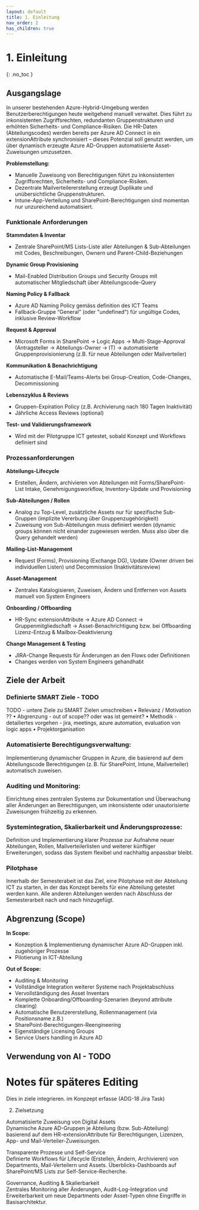 ```yaml
---
layout: default
title: 1. Einleitung
nav_order: 2
has_children: true
---
```


# 1. Einleitung
{: .no_toc }

## Ausgangslage
In unserer bestehenden Azure-Hybrid-Umgebung werden Benutzerberechtigungen heute weitgehend manuell verwaltet. Dies führt zu inkonsistenten Zugriffsrechten, redundanten Gruppenstrukturen und erhöhten Sicherheits- und Compliance-Risiken. Die HR-Daten (Abteilungscodes) werden bereits per Azure AD Connect in ein extensionAttribute synchronisiert – dieses Potenzial soll genutzt werden, um über dynamisch erzeugte Azure AD-Gruppen automatisierte Asset-Zuweisungen umzusetzen.

**Problemstellung:**

- Manuelle Zuweisung von Berechtigungen führt zu inkonsistenten Zugriffsrechten, Sicherheits- und Compliance-Risiken.
- Dezentrale Mailverteilererstellung erzeugt Duplikate und unübersichtliche Gruppenstrukturen.
- Intune-App-Verteilung und SharePoint-Berechtigungen sind momentan nur unzureichend automatisiert.

### Funktionale Anforderungen

**Stammdaten & Inventar**
- Zentrale SharePoint/MS Lists-Liste aller Abteilungen & Sub-Abteilungen mit Codes, Beschreibungen, Ownern und Parent-Child-Beziehungen

**Dynamic Group Provisioning**
- Mail-Enabled Distribution Groups und Security Groups mit automatischer Mitgliedschaft über Abteilungscode-Query

**Naming Policy & Fallback**
- Azure AD Naming Policy gemäss definition des ICT Teams
- Fallback-Gruppe “General” (oder "undefined") für ungültige Codes, inklusive Review-Workflow

**Request & Approval**
- Microsoft Forms in SharePoint → Logic Apps → Multi-Stage-Approval (Antragsteller → Abteilungs-Owner → IT) → automatisierte Gruppenprovisionierung (z.B. für neue Abteilungen oder Mailverteiler)

**Kommunikation & Benachrichtigung**
- Automatische E-Mail/Teams-Alerts bei Group-Creation, Code-Changes, Decommissioning

**Lebenszyklus & Reviews**
- Gruppen-Expiration Policy (z.B. Archivierung nach 180 Tagen Inaktivität)
- Jährliche Access Reviews (optional)

**Test- und Validierungsframework**
- Wird mit der Pilotgruppe ICT getestet, sobald Konzept und Workflows definiert sind

### Prozessanforderungen

**Abteilungs-Lifecycle**
- Erstellen, Ändern, archivieren von Abteilungen mit Forms/SharePoint-List Intake, Genehmigungsworkflow, Inventory-Update und Provisioning

**Sub-Abteilungen / Rollen**
- Analog zu Top-Level, zusätzliche Assets nur für spezifische Sub-Gruppen (implizite Vererbung über Gruppenzugehörigkeit)
- Zuweisung von Sub-Abteilungen muss definiert werden (dynamic groups können nicht einander zugewiesen werden. Muss also über die Query gehandelt werden)

**Mailing-List-Management**
- Request (Forms), Provisioning (Exchange DG), Update (Owner driven bei individuellen Listen) und Decommission (Inaktivitätsreview)

**Asset-Management**
- Zentrales Katalogisieren, Zuweisen, Ändern und Entfernen von Assets manuell von System Engineers

**Onboarding / Offboarding**
- HR-Sync extensionAttribute → Azure AD Connect → Gruppenmitgliedschaft → Asset-Benachrichtigung bzw. bei Offboarding Lizenz-Entzug & Mailbox-Deaktivierung

**Change Management & Testing**
- JIRA-Change Requests für Änderungen an den Flows oder Definitionen
- Changes werden von System Engineers gehandhabt

## Ziele der Arbeit

### Definierte SMART Ziele - TODO
TODO - untere Ziele zu SMART Zielen umschreiben
• Relevanz / Motivation ??
• Abgrenzung - out of scope?? oder was ist gemeint?
• Methodik - detailiertes vorgehen - jira, meetings, azure automation, evaluation von logic apps
• Projektorganisation

### Automatisierte Berechtigungsverwaltung: 
Implementierung dynamischer Gruppen in Azure, die basierend auf dem Abteilungscode Berechtigungen (z. B. für SharePoint, Intune, Mailverteiler) automatisch zuweisen. 

### Auditing und Monitoring: 
Einrichtung eines zentralen Systems zur Dokumentation und Überwachung aller Änderungen an Berechtigungen, um inkonsistente oder unautorisierte Zuweisungen frühzeitig zu erkennen. 

### Systemintegration, Skalierbarkeit und Änderungsprozesse: 
Definition und Implementierung klarer Prozesse zur Aufnahme neuer Abteilungen, Rollen, Mailverteilerlisten und weiterer künftiger Erweiterungen, sodass das System flexibel und nachhaltig anpassbar bleibt. 

### Pilotphase 
Innerhalb der Semesterabeit ist das Ziel, eine Pilotphase mit der Abteilung ICT zu starten, in der das Konzept bereits für eine Abteilung getestet werden kann. Alle anderen Abteilungen werden nach Abschluss der Semesterarbeit nach und nach hinzugefügt.

## Abgrenzung (Scope)

**In Scope:**
- Konzeption & Implementierung dynamischer Azure AD-Gruppen inkl. zugehöriger Prozesse
- Pilotierung in ICT-Abteilung

**Out of Scope:**
- Auditing & Monitoring
- Vollständige Integration weiterer Systeme nach Projektabschluss
- Vervollständigung des Asset Inventars
- Komplette Onboarding/Offboarding-Szenarien (beyond attribute clearing)
- Automatische Benutzererstellung, Rollenmanagement (via Positionsname z.B.)
- SharePoint-Berechtigungen-Reengineering
- Eigenständige Licensing Groups
- Service Users handling in Azure AD

## Verwendung von AI - TODO











# Notes für späteres Editing

Dies in ziele integrieren. im Konpzept erfasse (ADG-18 Jira Task)


2. Zielsetzung

Automatisierte Zuweisung von Digital Assets  
Dynamische Azure AD-Gruppen je Abteilung (bzw. Sub-Abteilung) basierend auf dem HR-extensionAttribute für Berechtigungen, Lizenzen, App- und Mail-Verteiler-Zuweisungen.  

Transparente Prozesse und Self-Service  
Definierte Workflows für Lifecycle (Erstellen, Ändern, Archivieren) von Departments, Mail-Verteilern und Assets. Überblicks-Dashboards auf SharePoint/MS Lists zur Self-Service-Recherche.  

Governance, Auditing & Skalierbarkeit  
Zentrales Monitoring aller Änderungen, Audit-Log-Integration und Erweiterbarkeit um neue Departments oder Asset-Typen ohne Eingriffe in Basisarchitektur.